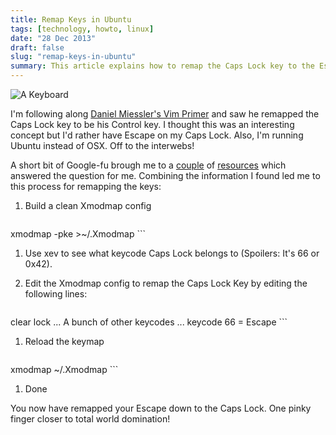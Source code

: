 ```yaml
---
title: Remap Keys in Ubuntu
tags: [technology, howto, linux]
date: "28 Dec 2013"
draft: false
slug: "remap-keys-in-ubuntu"
summary: This article explains how to remap the Caps Lock key to the Escape key in Ubuntu.
---
```


![A Keyboard](http://data.brooksgarrett.com/images/keyboard.jpg)

I'm following along [Daniel Miessler's Vim Primer](http://www.danielmiessler.com/study/vim/) and saw he remapped the Caps Lock key to be his Control key. I thought this was an interesting concept but I'd rather have Escape on my Caps Lock. Also, I'm running Ubuntu instead of OSX. Off to the interwebs!

A short bit of Google-fu brough me to a [couple](http://askubuntu.com/questions/24916/how-do-i-remap-certain-keys) of [resources](http://wilt.isaac.su/articles/how-to-remap-your-capslock-key-to-esc-key-in-ubuntu-linux) which answered the question for me. Combining the information I found led me to this process for remapping the keys:

1.  Build a clean Xmodmap config

    ```bash
xmodmap -pke >~/.Xmodmap
    ```

1.  Use xev to see what keycode Caps Lock belongs to (Spoilers: It's 66 or 0x42).
1.  Edit the Xmodmap config to remap the Caps Lock Key by editing the following lines:

    ```bash
clear lock
... A bunch of other keycodes ...
keycode  66 = Escape
    ```

1.  Reload the keymap

    ```bash
xmodmap ~/.Xmodmap
    ```

1.  Done

You now have remapped your Escape down to the Caps Lock. One pinky finger closer to total world domination!